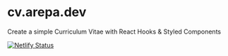 # cv.arepa.dev 

Create a simple Curriculum Vitae with React Hooks & Styled Components

[![Netlify Status](https://api.netlify.com/api/v1/badges/e74a0291-1fba-4b1a-b567-aa70ce0c597d/deploy-status)](https://app.netlify.com/sites/frosty-benz-d456e2/deploys)
